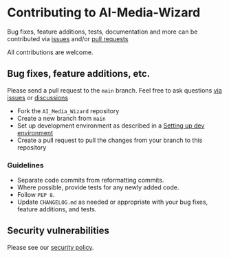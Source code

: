 # Contributing to AI-Media-Wizard

Bug fixes, feature additions, tests, documentation and more can be contributed via [issues](https://github.com/cloud-media-flows/AI_Media_Wizard/issues) and/or [pull requests](https://github.com/cloud-media-flows/AI_Media_Wizard/pulls)

All contributions are welcome.

## Bug fixes, feature additions, etc.

Please send a pull request to the `main` branch.  Feel free to ask questions [via issues](https://github.com/cloud-media-flows/AI_Media_Wizard/issues) or [discussions](https://github.com/cloud-media-flows/AI_Media_Wizard/discussions)

- Fork the `AI_Media_Wizard` repository
- Create a new branch from `main`
- Set up development environment as described in a [Setting up dev environment](https://cloud-media-flows.github.io/AI_Media_Wizard/DevSetup.html)
- Create a pull request to pull the changes from your branch to this repository

### Guidelines

- Separate code commits from reformatting commits.
- Where possible, provide tests for any newly added code.
- Follow `PEP 8`.
- Update `CHANGELOG.md` as needed or appropriate with your bug fixes, feature additions, and tests.

## Security vulnerabilities

Please see our [security policy](https://github.com/cloud-media-flows/AI_Media_Wizard/blob/main/.github/SECURITY.md).
